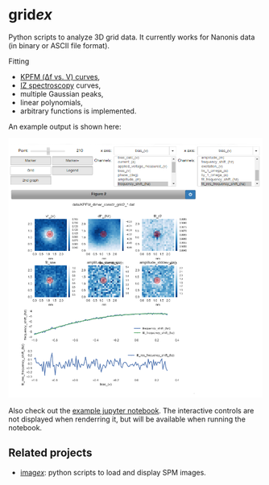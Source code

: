 # grid*ex*

Python scripts to analyze 3D grid data. It currently works for Nanonis data (in binary or ASCII file format).

Fitting
- [KPFM (Δf vs. V) curves](https://www.nature.com/articles/nnano.2012.20),
- [IZ spectroscopy](https://journals.aps.org/prb/abstract/10.1103/PhysRevB.92.235443) curves,
- multiple Gaussian peaks,
- linear polynomials,
- arbitrary functions
is implemented.

An example output is shown here:

![interactive output example](https://github.com/alexriss/gridex/raw/master/gridex_example_KPFM.png)

Also check out the [example jupyter notebook](https://github.com/alexriss/gridex/blob/master/gridex_ipython_example.ipynb). The interactive controls are not displayed when renderring it, but will be available when running the notebook.

## Related projects

- [imag*ex*](https://github.com/alexriss/imagex): python scripts to load and display SPM images.

